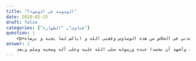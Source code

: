 ```yaml
---
title: "الوسوسة في الوضوء؟"
date: 2010-02-15
draft: false
categories: ["فتاوى", "الطهارة"]
question: |
    <p>فضيلة الشيخ اعاني من كثرة الوساوس في الوضوءفعلى سبيل المثال لا أدري كم غسلة يدي او وجهي مرتين او ثلاثة مما يجعلني اعيد الوضوء اكثر من مرة فارجو ان توجهوني لما يساعدني في الخلاص من هذه الوساوس وفقني الله و اياكم لما يحبه و يرضاه</p>
answer: |
    الحمد لله وحده وأشهد أن لا إله إلا الله وحده لا شريك له وأشهد أن محمدا عبده ورسوله صلى الله عليه وعلى آله وصحبه وسلم وبعد : <BR>أخي حفظك الله تعالى وجنبني وإياك وساوس الشيطان اعلم حفظك الله تعالى أن مرض الوسواس من الشيطان نسأل الله تعالى العافية يريد من ذلك أن يجعل العبادة عليك شاقة حتى تعجز عن فعلها ويريد منك أن تتركها بالكلية فلهذا يخيل لك أنك لم تغسل هذا العضو وإذا لم تعد غسله فوضوءك باطل وعليه فإن صلاتك باطلة وهكذا لا يترك لك مجالا إلا ووسوس لك فيه ولهذا قال العلماء : (الوسوسة نوع من المبالغة في الورع والاحتياط ، حتى يخرج الموسوس من حد الورع إلى ما ليس منه ، وهو التشدد في الدين ، والخروج عن سماحته ويسره ، وعن مسلك السلف الصالحين) <BR>وتنشأ الشبهة المؤدية إلى الوسوسة من التصور الخاطئ لمعنى الاحتياط واتقاء الشبهات لأنه قد جرت كثير من مسائل الفقه على قاعدة الاحتياط ، فيظن الموسوسون أن ما هم فيه من أمر الوسوسة داخل في قاعدة الاحتياط ، ورأوا أن ذلك خير من التفريط وهذا باطل قطعا لأنه من التشديد في الدين النهي عنه ولم يقل به أحد من علماء المسلمين بل هو من الشيطان الرجيم . <BR> وعلاج ذلك بإذن الله تعالى فيما يأتي : <BR>أولا : إذا علمنا أن الشيطان يوسوس للإنسان كما هو صريح القرآن فعليك أخي إذا شعرت بعد غسلك للعضو بأن الشيطان يأمرك بغسل العضو مرة أخرى فاستعذ بالله منه وأكثر الاستعاذة لأنه الوسواس الخناس وإياك أن توافقه في غسل العضو مرة أخرى لأنك قد غسلته وأعلم أن وضوءك صحيح بإذن الله تعالى . قال تعالى : {وَإِمَّا يَنزَغَنَّكَ مِنَ الشَّيْطَانِ نَزْغٌ فَاسْتَعِذْ بِاللهِ إِنَّهُ سَمِيعٌ عَلِيمٌ }الأعراف200 <BR>ثانياً : عليك أخي بعد وضوئك مباشرة أن لا تفكر في الوضوء أو تفتح لك باب الأسئلة غسلت هذا العضو أم لا ؟! لا تفكر في ذلك مطلقا ولو جاءك الشيطان فقال لك إنك لم تغسل العضو الفلاني وبدأ بالوسوسة فقل له : كذبت  ولا تبالي به . <BR>ثالثا : أكثر من ذكر الله تعالى ومن دعائه أن يعافيك من هذا المرض فإن الله تعالى لا يرد عبدا دعاه . <BR>رابعا: اعلم أن الزيادة والتنطع والتشدد في الدين منهي عنه شرعا وهو مذموم فتذكر عندما يأتيك الشيطان ليوسوس لك بإعادة غسل العضو أكثر من ثلاث أن هذا منهي عنه وعليه فلا تفعله ولا تطعه في ذلك . <BR>والله أعلم .
---
```


